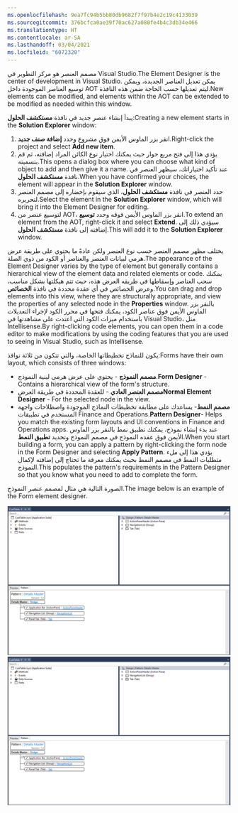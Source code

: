 ```yaml
---
ms.openlocfilehash: 9ea7fc94b5bb80db9682f7f97b4e2c19c4133039
ms.sourcegitcommit: 376bcfca0ae39f70ac627a080fe4b4c3db34e466
ms.translationtype: HT
ms.contentlocale: ar-SA
ms.lasthandoff: 03/04/2021
ms.locfileid: "6072320"
---
```

<span data-ttu-id="4ce7d-101">مصمم العنصر هو مركز التطوير في Visual Studio.</span><span class="sxs-lookup"><span data-stu-id="4ce7d-101">The Element Designer is the center of development in Visual Studio.</span></span> <span data-ttu-id="4ce7d-102">يمكن تعديل العناصر الجديدة، ويمكن توسيع العناصر الموجودة داخل AOT ليتم تعديلها حسب الحاجة ضمن هذه النافذة.</span><span class="sxs-lookup"><span data-stu-id="4ce7d-102">New elements can be modified, and elements within the AOT can be extended to be modified as needed within this window.</span></span>

<span data-ttu-id="4ce7d-103">يبدأ إنشاء عنصر جديد في نافذة **مستكشف الحلول**:</span><span class="sxs-lookup"><span data-stu-id="4ce7d-103">Creating a new element starts in the **Solution Explorer** window:</span></span>
 
1.  <span data-ttu-id="4ce7d-104">انقر بزر الماوس الأيمن فوق مشروع وحدد **إضافة صنف جديد**.</span><span class="sxs-lookup"><span data-stu-id="4ce7d-104">Right-click the project and select **Add new item**.</span></span>
2.  <span data-ttu-id="4ce7d-105">يؤدي هذا إلى فتح مربع حوار حيث يمكنك اختيار نوع الكائن المراد إضافته، ثم قم بتسميته.</span><span class="sxs-lookup"><span data-stu-id="4ce7d-105">This opens a dialog box where you can choose what kind of object to add and then give it a name.</span></span> <span data-ttu-id="4ce7d-106">عند تأكيد اختياراتك، سيظهر العنصر في نافذة **مستكشف الحلول**.</span><span class="sxs-lookup"><span data-stu-id="4ce7d-106">When you have confirmed your choices, the element will appear in the **Solution Explorer** window.</span></span>
3.  <span data-ttu-id="4ce7d-107">حدد العنصر في نافذة **مستكشف الحلول**، الذي سيقوم بإحضاره إلى مصمم العنصر لتحريره.</span><span class="sxs-lookup"><span data-stu-id="4ce7d-107">Select the element in the **Solution Explorer** window, which will bring it into the Element Designer for editing.</span></span>
4.  <span data-ttu-id="4ce7d-108">لتوسيع عنصر من AOT، انقر بزر الماوس الأيمن فوقه وحدد **توسيع**.</span><span class="sxs-lookup"><span data-stu-id="4ce7d-108">To extend an element from the AOT, right-click it and select **Extend**.</span></span> <span data-ttu-id="4ce7d-109">سيؤدي ذلك إلى إضافته إلى نافذة **مستكشف الحلول**.</span><span class="sxs-lookup"><span data-stu-id="4ce7d-109">This will add it to the **Solution Explorer** window.</span></span> 

<span data-ttu-id="4ce7d-110">يختلف مظهر مصمم العنصر حسب نوع العنصر ولكن عادةً ما يحتوي على طريقة عرض هرمي لبيانات العنصر والعناصر أو الكود من ذوي الصلة.</span><span class="sxs-lookup"><span data-stu-id="4ce7d-110">The appearance of the Element Designer varies by the type of element but generally contains a hierarchical view of the element data and related elements or code.</span></span> <span data-ttu-id="4ce7d-111">يمكنك سحب العناصر وإسقاطها في طريقه العرض هذه، حيث تتم هيكلتها بشكل مناسب، وعرض الخصائص في أي عقدة محددة في نافذة **الخصائص**.</span><span class="sxs-lookup"><span data-stu-id="4ce7d-111">You can drag and drop elements into this view, where they are structurally appropriate, and view the properties of any selected node in the **Properties** window.</span></span> <span data-ttu-id="4ce7d-112">بالنقر بزر الماوس الأيمن فوق عناصر الكود، يمكنك فتحها في محرر الكود لإجراء التعديلات باستخدام ميزات الكود التي اعتدت على مشاهدتها في Visual Studio، مثل Intellisense.</span><span class="sxs-lookup"><span data-stu-id="4ce7d-112">By right-clicking code elements, you can open them in a code editor to make modifications by using the coding features that you are used to seeing in Visual Studio, such as Intellisense.</span></span>

<span data-ttu-id="4ce7d-113">يكون للنماذج تخطيطاتها الخاصة، والتي تتكون من ثلاثة نوافذ:</span><span class="sxs-lookup"><span data-stu-id="4ce7d-113">Forms have their own layout, which consists of three windows:</span></span>

-   <span data-ttu-id="4ce7d-114">**مصمم النموذج** - يحتوي على عرض هرمي لبنية النموذج.</span><span class="sxs-lookup"><span data-stu-id="4ce7d-114">**Form Designer** - Contains a hierarchical view of the form's structure.</span></span>
-   <span data-ttu-id="4ce7d-115">**مصمم العنصر العادي** - للعقدة المحددة في طريقة العرض</span><span class="sxs-lookup"><span data-stu-id="4ce7d-115">**Normal Element Designer** - For the selected node in the view.</span></span>
-   <span data-ttu-id="4ce7d-116">**مصمم النمط**- يساعدك على مطابقة تخطيطات النماذج الموجودة واصطلاحات واجهة المستخدم في تطبيقات Finance and Operations.</span><span class="sxs-lookup"><span data-stu-id="4ce7d-116">**Pattern Designer**- Helps you match the existing form layouts and UI conventions in Finance and Operations apps.</span></span> <span data-ttu-id="4ce7d-117">عند بدء إنشاء نموذج، يمكنك تطبيق نمط بالنقر بزر الماوس الأيمن فوق عقده النموذج في مصمم النموذج وتحديد **تطبيق النمط**.</span><span class="sxs-lookup"><span data-stu-id="4ce7d-117">When you start building a form, you can apply a pattern by right-clicking the form node in the Form Designer and selecting **Apply Pattern**.</span></span> <span data-ttu-id="4ce7d-118">يؤدي هذا إلى ملء متطلبات النمط في مصمم النمط بحيث يمكنك معرفة ما تحتاج إلى إضافته لإكمال النموذج.</span><span class="sxs-lookup"><span data-stu-id="4ce7d-118">This populates the pattern's requirements in the Pattern Designer so that you know what you need to add to complete the form.</span></span> 

<span data-ttu-id="4ce7d-119">الصورة التالية هي مثال لمصمم عنصر النموذج.</span><span class="sxs-lookup"><span data-stu-id="4ce7d-119">The image below is an example of the Form element designer.</span></span> 

<span data-ttu-id="4ce7d-120">[![لقطة شاشة لمثال مصمم عنصر النموذج.](../media/element-designer.png)](../media/element-designer.png#lightbox)</span><span class="sxs-lookup"><span data-stu-id="4ce7d-120">[![Screenshot of an example of the Form Element designer.](../media/element-designer.png)](../media/element-designer.png#lightbox)</span></span>
